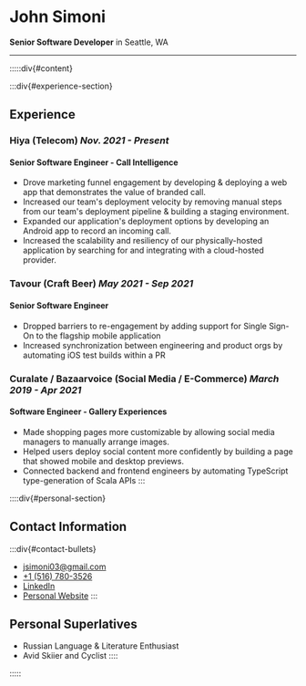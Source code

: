 # John Simoni
**Senior Software Developer** in Seattle, WA

---

:::::div{#content}

:::div{#experience-section}
## Experience 
### Hiya (Telecom) *Nov. 2021 - Present* 
#### Senior Software Engineer - Call Intelligence
- Drove marketing funnel engagement by developing & deploying a web app that demonstrates the value of branded call. 
- Increased our team's deployment velocity by removing manual steps from our team's deployment pipeline & building a staging environment.
- Expanded our application's deployment options by developing an Android app to record an incoming call.
- Increased the scalability and resiliency of our physically-hosted application by searching for and integrating with a cloud-hosted provider.

### Tavour (Craft Beer) *May 2021 - Sep 2021*
#### Senior Software Engineer
- Dropped barriers to re-engagement by adding support for Single Sign-On to the flagship mobile application
- Increased synchronization between engineering and product orgs by automating iOS test builds within a PR

### Curalate / Bazaarvoice (Social Media / E-Commerce) *March 2019 - Apr 2021*
#### Software Engineer - Gallery Experiences
- Made shopping pages more customizable by allowing social media managers to manually arrange images.
- Helped users deploy social content more confidently by building a page that showed mobile and desktop previews. 
- Connected backend and frontend engineers by automating TypeScript type-generation of Scala APIs
:::

::::div{#personal-section}
## Contact Information
:::div{#contact-bullets}
- [jsimoni03@gmail.com](mailto://jsimoni03@gmail.com)
- [+1 (516) 780-3526](tel://+15167803526)
- [LinkedIn](https://www.linkedin.com/in/johnsimoni/)
- [Personal Website](https://jsimoni42.github.io)
:::

## Personal Superlatives 
- Russian Language & Literature Enthusiast
- Avid Skiier and Cyclist
::::

:::::
